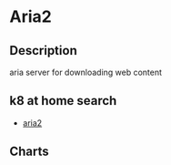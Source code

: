 # Aria2

## Description

aria server for downloading web content

## k8 at home search

- [aria2](https://nanne.dev/k8s-at-home-search/#/aria2)

## Charts


